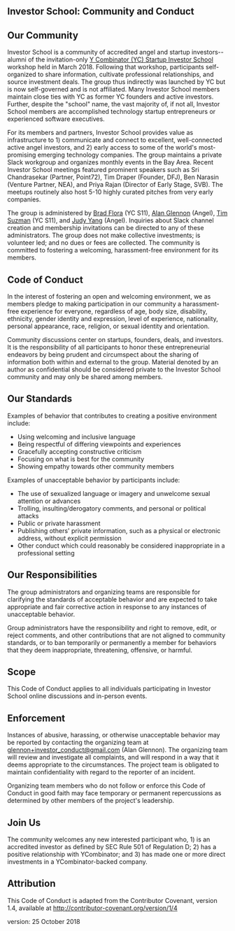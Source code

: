 ## Investor School: Community and Conduct

## Our Community

Investor School is a community of accredited angel and startup investors--alumni of the invitation-only [Y Combinator (YC) Startup Investor School](https://investor.startupschool.org/) workshop held in March 2018. Following that workshop, participants self-organized to share information, cultivate professional relationships, and source investment deals. The group thus indirectly was launched by YC but is now self-governed and is not affiliated. Many Investor School members maintain close ties with YC as former YC founders and active investors. Further, despite the "school" name, the vast majority of, if not all, Investor School members are accomplished technology startup entrepreneurs or experienced software executives.
  
For its members and partners, Investor School provides value as infrastructure to 1) communicate and connect to excellent, well-connected active angel investors, and 2) early access to some of the world's most-promising emerging technology companies. The group maintains a private Slack workgroup and organizes monthly events in the Bay Area. Recent Investor School meetings featured prominent speakers such as Sri Chandrasekar (Partner, Point72), Tim Draper (Founder, DFJ), Ben Narasin (Venture Partner, NEA), and Priya Rajan (Director of Early Stage, SVB). The meetups routinely also host 5-10 highly curated pitches from very early companies. 
  
The group is administered by [Brad Flora](https://angel.co/brad-flora) (YC S11), [Alan Glennon](https://angel.co/glennon) (Angel), [Tim Suzman](https://angel.co/tim-s) (YC S11), and [Judy Yang](https://angel.co/judy-yang) (Angel). Inquiries about Slack channel creation and membership invitations can be directed to any of these administrators. The group does not make collective investments; is volunteer led; and no dues or fees are collected. The community is committed to fostering a welcoming, harassment-free environment for its members.

## Code of Conduct

In the interest of fostering an open and welcoming environment, we as members pledge to making participation in our community a harassment-free experience for everyone, regardless of age, body size, disability, ethnicity, gender identity and expression, level of experience, nationality, personal appearance, race, religion, or sexual identity and orientation.

Community discussions center on startups, founders, deals, and investors. It is the responsibility of all participants to honor these entrepreneurial endeavors by being prudent and circumspect about the sharing of information both within and external to the group. Material denoted by an author as confidential should be considered private to the Investor School community and may only be shared among members.  

## Our Standards

Examples of behavior that contributes to creating a positive environment include:

* Using welcoming and inclusive language
* Being respectful of differing viewpoints and experiences
* Gracefully accepting constructive criticism
* Focusing on what is best for the community
* Showing empathy towards other community members

Examples of unacceptable behavior by participants include:

* The use of sexualized language or imagery and unwelcome sexual attention or advances
* Trolling, insulting/derogatory comments, and personal or political attacks
* Public or private harassment
* Publishing others' private information, such as a physical or electronic address, without explicit permission
* Other conduct which could reasonably be considered inappropriate in a professional setting

## Our Responsibilities

The group administrators and organizing teams are responsible for clarifying the standards of acceptable behavior and are expected to take appropriate and fair corrective action in response to any instances of unacceptable behavior.

Group administrators have the responsibility and right to remove, edit, or reject comments, and other contributions that are not aligned to community standards, or to ban temporarily or permanently a member for behaviors that they deem inappropriate, threatening, offensive, or harmful.

## Scope

This Code of Conduct applies to all individuals participating in Investor School online discussions and in-person events.

## Enforcement

Instances of abusive, harassing, or otherwise unacceptable behavior may be reported by contacting the organizing team at glennon+investor_conduct@gmail.com (Alan Glennon). The organizing team will review and investigate all complaints, and will respond in a way that it deems appropriate to the circumstances. The project team is obligated to maintain confidentiality with regard to the reporter of an incident.

Organizing team members who do not follow or enforce this Code of Conduct in good faith may face temporary or permanent repercussions as determined by other members of the project's leadership.

## Join Us  

The community welcomes any new interested participant who, 1) is an accredited investor as defined by SEC Rule 501 of Regulation D; 2) has a positive relationship with YCombinator; and 3) has made one or more direct investments in a YCombinator-backed company.

## Attribution

This Code of Conduct is adapted from the Contributor Covenant, version 1.4, available at http://contributor-covenant.org/version/1/4  
  
version: 25 October 2018
